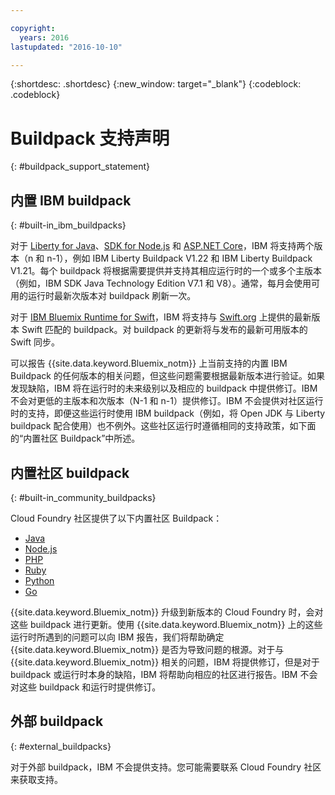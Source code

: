 ```yaml
---

copyright:
  years: 2016
lastupdated: "2016-10-10"

---
```


{:shortdesc: .shortdesc}
{:new_window: target="_blank"}
{:codeblock: .codeblock}

# Buildpack 支持声明
{: #buildpack_support_statement}


## 内置 IBM buildpack
{: #built-in_ibm_buildpacks}

对于 [Liberty for Java](/docs/runtimes/liberty/index.html)、[SDK for Node.js](/docs/runtimes/nodejs/index.html) 和 [ASP.NET Core](/docs/runtimes/dotnet/index.html)，IBM 将支持两个版本（n 和 n-1），例如 IBM Liberty Buildpack V1.22 和 IBM Liberty Buildpack V1.21。每个 buildpack 将根据需要提供并支持其相应运行时的一个或多个主版本（例如，IBM SDK Java Technology Edition V7.1 和 V8）。通常，每月会使用可用的运行时最新次版本对 buildpack 刷新一次。 

对于 [IBM Bluemix Runtime for Swift](/docs/runtimes/swift/index.html)，IBM 将支持与 [Swift.org](http://swift.org) 上提供的最新版本 Swift 匹配的 buildpack。对 buildpack 的更新将与发布的最新可用版本的 Swift 同步。

可以报告 {{site.data.keyword.Bluemix_notm}} 上当前支持的内置 IBM Buildpack 的任何版本的相关问题，但这些问题需要根据最新版本进行验证。如果发现缺陷，IBM 将在运行时的未来级别以及相应的 buildpack 中提供修订。IBM 不会对更低的主版本和次版本（N-1 和 n-1）提供修订。IBM 不会提供对社区运行时的支持，即便这些运行时使用 IBM buildpack（例如，将 Open JDK 与 Liberty buildpack 配合使用）也不例外。这些社区运行时遵循相同的支持政策，如下面的“内置社区 Buildpack”中所述。

## 内置社区 buildpack
{: #built-in_community_buildpacks}

Cloud Foundry 社区提供了以下内置社区 Buildpack：

* [Java](/docs/runtimes/tomcat/index.html)
* [Node.js](https://github.com/cloudfoundry/nodejs-buildpack)
* [PHP](/docs/runtimes/php/index.html)
* [Ruby](/docs/runtimes/ruby/index.html)
* [Python](/docs/runtimes/python/index.html)
* [Go](/docs/runtimes/go/index.html)

{{site.data.keyword.Bluemix_notm}} 升级到新版本的 Cloud Foundry 时，会对这些 buildpack 进行更新。使用 {{site.data.keyword.Bluemix_notm}} 上的这些运行时所遇到的问题可以向 IBM 报告，我们将帮助确定 {{site.data.keyword.Bluemix_notm}} 是否为导致问题的根源。对于与 {{site.data.keyword.Bluemix_notm}} 相关的问题，IBM 将提供修订，但是对于 buildpack 或运行时本身的缺陷，IBM 将帮助向相应的社区进行报告。IBM 不会对这些 buildpack 和运行时提供修订。

## 外部 buildpack
{: #external_buildpacks}


对于外部 buildpack，IBM 不会提供支持。您可能需要联系 Cloud Foundry 社区来获取支持。

